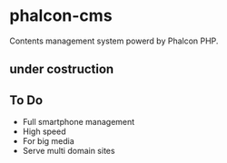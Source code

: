 # phalcon-cms
Contents management system powerd by Phalcon PHP.

## under costruction

## To Do
* Full smartphone management
* High speed
* For big media
* Serve multi domain sites
